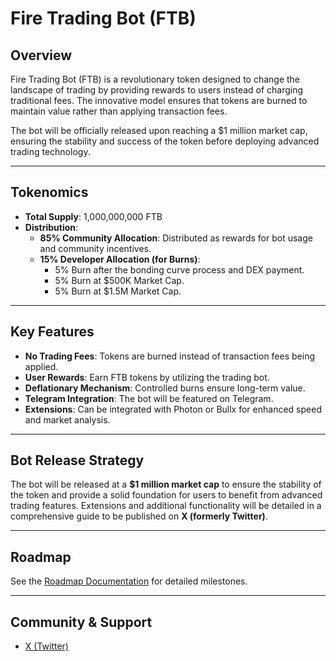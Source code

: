 # Fire Trading Bot (FTB)

## Overview
Fire Trading Bot (FTB) is a revolutionary token designed to change the landscape of trading by providing rewards to users instead of charging traditional fees. The innovative model ensures that tokens are burned to maintain value rather than applying transaction fees.

The bot will be officially released upon reaching a $1 million market cap, ensuring the stability and success of the token before deploying advanced trading technology.

---

## Tokenomics
- **Total Supply**: 1,000,000,000 FTB
- **Distribution**:
  - **85% Community Allocation**: Distributed as rewards for bot usage and community incentives.
  - **15% Developer Allocation (for Burns)**:
    - 5% Burn after the bonding curve process and DEX payment.
    - 5% Burn at $500K Market Cap.
    - 5% Burn at $1.5M Market Cap.

---

## Key Features
- **No Trading Fees**: Tokens are burned instead of transaction fees being applied.
- **User Rewards**: Earn FTB tokens by utilizing the trading bot.
- **Deflationary Mechanism**: Controlled burns ensure long-term value.
- **Telegram Integration**: The bot will be featured on Telegram.
- **Extensions**: Can be integrated with Photon or Bullx for enhanced speed and market analysis.

---

## Bot Release Strategy
The bot will be released at a **$1 million market cap** to ensure the stability of the token and provide a solid foundation for users to benefit from advanced trading features. Extensions and additional functionality will be detailed in a comprehensive guide to be published on **X (formerly Twitter)**.

---

## Roadmap
See the [Roadmap Documentation](docs/roadmap.md) for detailed milestones.

---

## Community & Support
- [X (Twitter)](https://x.com/firetbonsol?s=21)
